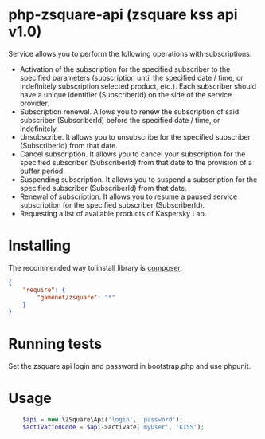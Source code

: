 # php-zsquare-api (zsquare kss api v1.0)
 
Service allows you to perform the following operations with subscriptions:
- Activation of the subscription for the specified subscriber to the specified parameters (subscription until the specified date / time, or indefinitely subscription
selected product, etc.). Each subscriber should have a unique identifier (SubscriberId) on the side of the service provider.
- Subscription renewal. Allows you to renew the subscription of said subscriber (SubscriberId) before the specified date / time, or indefinitely.
- Unsubscribe. It allows you to unsubscribe for the specified subscriber (SubscriberId) from that date.
- Cancel subscription. It allows you to cancel your subscription for the specified subscriber (SubscriberId) from that date to the provision of a buffer period.
- Suspending subscription. It allows you to suspend a subscription for the specified subscriber (SubscriberId) from that date.
- Renewal of subscription. It allows you to resume a paused service subscription for the specified subscriber (SubscriberId).
- Requesting a list of available products of Kaspersky Lab.

# Installing

The recommended way to install library is [composer](http://getcomposer.org).

```JSON
{
    "require": {
        "gamenet/zsquare": "*"
    }
}
```
# Running tests

Set the zsquare api login and password in bootstrap.php and use phpunit. 

# Usage
 
```php
    $api = new \ZSquare\Api('login', 'password');
    $activationCode = $api->activate('myUser', 'KISS');
```